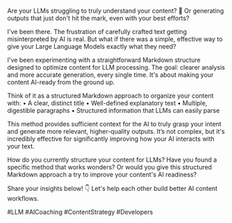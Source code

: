 Are your LLMs struggling to truly understand your content? 🤔 Or generating outputs that just don't hit the mark, even with your best efforts?

I've been there. The frustration of carefully crafted text getting misinterpreted by AI is real. But what if there was a simple, effective way to give your Large Language Models exactly what they need?

I've been experimenting with a straightforward Markdown structure designed to optimize content for LLM processing. The goal: clearer analysis and more accurate generation, every single time. It's about making your content AI-ready from the ground up.

Think of it as a structured Markdown approach to organize your content with:
• A clear, distinct title
• Well-defined explanatory text
• Multiple, digestible paragraphs
• Structured information that LLMs can easily parse

This method provides sufficient context for the AI to truly grasp your intent and generate more relevant, higher-quality outputs. It’s not complex, but it's incredibly effective for significantly improving how your AI interacts with your text.

How do you currently structure your content for LLMs? Have you found a specific method that works wonders? Or would you give this structured Markdown approach a try to improve your content's AI readiness?

Share your insights below! 👇 Let's help each other build better AI content workflows.

#LLM #AICoaching #ContentStrategy #Developers